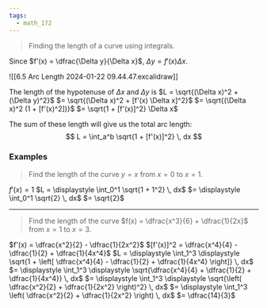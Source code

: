 ```yaml
---
tags:
  - math_172
---
```


> Finding the length of a curve using integrals.

Since $f'(x) = \dfrac{\Delta y}{\Delta x}$, $\Delta y = f'(x) \Delta x$.

![[6.5 Arc Length 2024-01-22 09.44.47.excalidraw]]

The length of the hypotenuse of $\Delta x$ and $\Delta y$ is
$L = \sqrt{(\Delta x)^2 + (\Delta y)^2}$
$= \sqrt{(\Delta x)^2 + [f'(x) \Delta x]^2}$
$= \sqrt{(\Delta x)^2 (1 + [f'(x)^2])}$
$= \sqrt{1 + [f'(x)]^2} \Delta x$

The sum of these length will give us the total arc length:
$$ L = \int_a^b \sqrt{1 + [f'(x)]^2} \, dx $$

### Examples

> Find the length of the curve $y = x$ from $x = 0$ to $x = 1$.

$f'(x) = 1$
$L = \displaystyle \int_0^1 \sqrt{1 + 1^2} \, dx$
$= \displaystyle \int_0^1 \sqrt{2} \, dx$
$= \sqrt{2}$

---

> Find the length of the curve $f(x) = \dfrac{x^3}{6} + \dfrac{1}{2x}$ from $x = 1$ to $x = 3$.

$f'(x) = \dfrac{x^2}{2} - \dfrac{1}{2x^2}$
$[f'(x)]^2 = \dfrac{x^4}{4} - \dfrac{1}{2} + \dfrac{1}{4x^4}$
$L = \displaystyle \int_1^3 \displaystyle \sqrt{1 + \left[ \dfrac{x^4}{4} - \dfrac{1}{2} + \dfrac{1}{4x^4} \right]} \, dx$
$= \displaystyle \int_1^3 \displaystyle \sqrt{\dfrac{x^4}{4} + \dfrac{1}{2} + \dfrac{1}{4x^4}} \, dx$
$= \displaystyle \int_1^3 \displaystyle \sqrt{\left( \dfrac{x^2}{2} + \dfrac{1}{2x^2} \right)^2} \, dx$
$= \displaystyle \int_1^3 \left( \dfrac{x^2}{2} + \dfrac{1}{2x^2} \right) \, dx$
$= \dfrac{14}{3}$